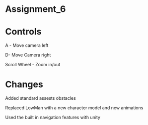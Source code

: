 # Assignment_6

# Controls
A - Move camera left

D- Move Camera right

Scroll Wheel - Zoom in/out

# Changes
Added standard assests obstacles 

Replaced LowMan with a new character model and new animations

Used the built in navigation features with unity
